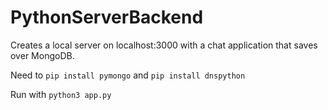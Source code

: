 # PythonServerBackend

Creates a local server on localhost:3000 with a chat application that saves
over MongoDB.

Need to `pip install pymongo` and `pip install dnspython`

Run  with `python3 app.py`
